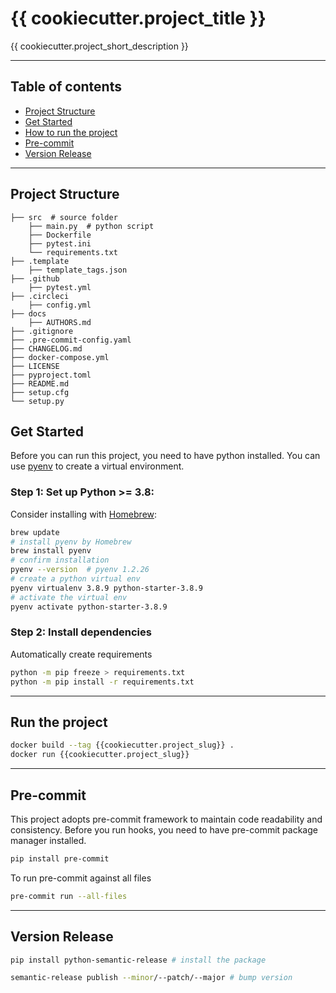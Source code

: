 # {{ cookiecutter.project_title }}

{{ cookiecutter.project_short_description }}

----
## Table of contents
- [Project Structure](#structure)
- [Get Started](#getstarted)
- [How to run the project](#run)
- [Pre-commit](#pre-commit)
- [Version Release](#version)

----
## Project Structure <a name="structure"></a>
    ├── src  # source folder
        ├── main.py  # python script
        ├── Dockerfile
        ├── pytest.ini
        └── requirements.txt
    ├── .template
        ├── template_tags.json
    ├── .github
        ├── pytest.yml
    ├── .circleci
        ├── config.yml
    ├── docs
        ├── AUTHORS.md  
    ├── .gitignore
    ├── .pre-commit-config.yaml
    ├── CHANGELOG.md
    ├── docker-compose.yml
    ├── LICENSE
    ├── pyproject.toml
    ├── README.md
    ├── setup.cfg
    └── setup.py
## Get Started <a name="getstarted"></a>

Before you can run this project, you need to have python installed.
You can use [pyenv](https://github.com/pyenv/pyenv) to create a virtual environment.

### Step 1: Set up Python >= 3.8:
Consider installing with [Homebrew](https://docs.brew.sh/):
```bash
brew update
# install pyenv by Homebrew
brew install pyenv
# confirm installation
pyenv --version  # pyenv 1.2.26
# create a python virtual env
pyenv virtualenv 3.8.9 python-starter-3.8.9
# activate the virtual env
pyenv activate python-starter-3.8.9
```

### Step 2: Install dependencies
Automatically create requirements
```bash
python -m pip freeze > requirements.txt
python -m pip install -r requirements.txt
```

----
## Run the project <a name="run"></a>
```bash
docker build --tag {{cookiecutter.project_slug}} .
docker run {{cookiecutter.project_slug}}
```
----

## Pre-commit <a name="pre-commit"></a>
This project adopts pre-commit framework to maintain code readability and consistency.
Before you run hooks, you need to have pre-commit package manager installed.

```bash
pip install pre-commit
```
To run pre-commit against all files
```bash
pre-commit run --all-files
```
---

## Version Release <a name="version"></a>
```bash
pip install python-semantic-release # install the package

semantic-release publish --minor/--patch/--major # bump version
```
